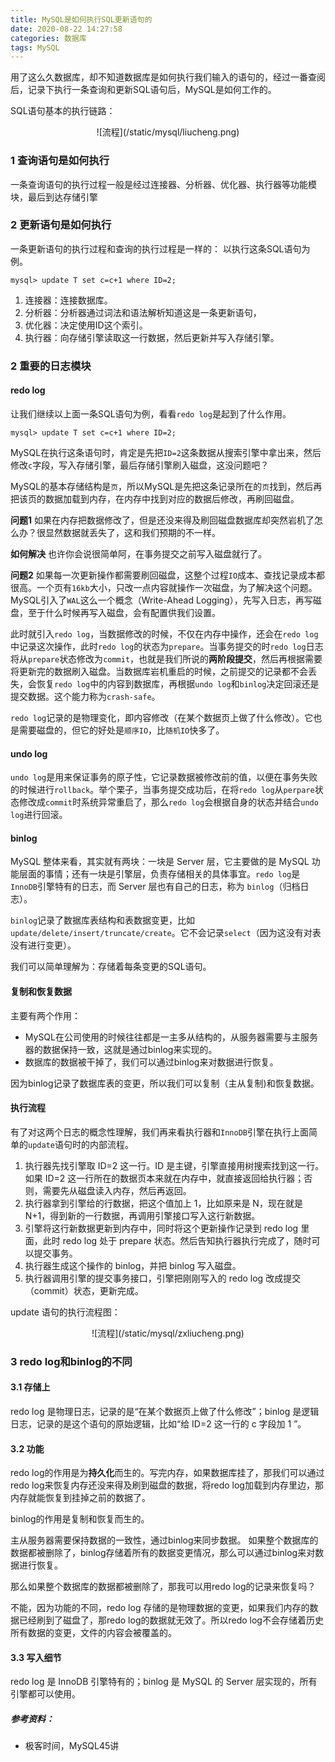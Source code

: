 ```yaml
---
title: MySQL是如何执行SQL更新语句的
date: 2020-08-22 14:27:58
categories: 数据库
tags: MySQL
---
```


用了这么久数据库，却不知道数据库是如何执行我们输入的语句的，经过一番查阅后，记录下执行一条查询和更新SQL语句后，MySQL是如何工作的。

SQL语句基本的执行链路：
<center>![流程](/static/mysql/liucheng.png)</center>

<!--more-->

### 1 查询语句是如何执行
一条查询语句的执行过程一般是经过连接器、分析器、优化器、执行器等功能模块，最后到达存储引擎

### 2 更新语句是如何执行
一条更新语句的执行过程和查询的执行过程是一样的：
以执行这条SQL语句为例。
```
mysql> update T set c=c+1 where ID=2;
```

1. 连接器：连接数据库。
2. 分析器：分析器通过词法和语法解析知道这是一条更新语句，
3. 优化器：决定使用ID这个索引。
4. 执行器：向存储引擎读取这一行数据，然后更新并写入存储引擎。

### 2 重要的日志模块
#### redo log
让我们继续以上面一条SQL语句为例，看看`redo log`是起到了什么作用。
```
mysql> update T set c=c+1 where ID=2;
```
MySQL在执行这条语句时，肯定是先把`ID=2`这条数据从搜索引擎中拿出来，然后修改`c`字段，写入存储引擎，最后存储引擎刷入磁盘，这没问题吧？

MySQL的基本存储结构是`页`，所以MySQL是先把这条记录所在的`页`找到，然后再把该页的数据加载到内存，在内存中找到对应的数据后修改，再刷回磁盘。

**问题1**
如果在内存把数据修改了，但是还没来得及刷回磁盘数据库却突然岩机了怎么办？很显然数据就丢失了，这和我们预期的不一样。

**如何解决**
也许你会说很简单阿，在事务提交之前写入磁盘就行了。

**问题2**
如果每一次更新操作都需要刷回磁盘，这整个过程`IO`成本、查找记录成本都很高。一个页有`16kb`大小，只改一点内容就操作一次磁盘，为了解决这个问题。MySQL引入了`WAL`这么一个概念（Write-Ahead Logging），先写入日志，再写磁盘，至于什么时候再写入磁盘，会有配置供我们设置。

此时就引入`redo log`，当数据修改的时候，不仅在内存中操作，还会在`redo log`中记录这次操作，此时`redo log`的状态为`prepare`。当事务提交的时`redo log`日志将从`prepare`状态修改为`commit`，也就是我们所说的**两阶段提交**，然后再根据需要将更新完的数据刷入磁盘。当数据库岩机重启的时候，之前提交的记录都不会丢失，会恢复`redo log`中的内容到数据库，再根据`undo log`和`binlog`决定回滚还是提交数据。这个能力称为`crash-safe`。

`redo log`记录的是物理变化，即内容修改（在某个数据页上做了什么修改）。它也是需要磁盘的，但它的好处是`顺序IO`，比`随机IO`快多了。

#### undo log
`undo log`是用来保证事务的原子性，它记录数据被修改前的值，以便在事务失败的时候进行`rollback`。举个栗子，当事务提交成功后，在将`redo log`从`perpare`状态修改成`commit`时系统异常重启了，那么`redo log`会根据自身的状态并结合`undo log`进行回滚。

#### binlog
MySQL 整体来看，其实就有两块：一块是 Server 层，它主要做的是 MySQL 功能层面的事情；还有一块是引擎层，负责存储相关的具体事宜。`redo log`是`InnoDB`引擎特有的日志，而 Server 层也有自己的日志，称为 `binlog`（归档日志）。

`binlog`记录了数据库表结构和表数据变更，比如`update/delete/insert/truncate/create`。它不会记录`select`（因为这没有对表没有进行变更）。

我们可以简单理解为：存储着每条变更的SQL语句。

#### 复制和恢复数据
主要有两个作用：
- MySQL在公司使用的时候往往都是一主多从结构的，从服务器需要与主服务器的数据保持一致，这就是通过binlog来实现的。
- 数据库的数据被干掉了，我们可以通过binlog来对数据进行恢复。

因为binlog记录了数据库表的变更，所以我们可以复制（主从复制)和恢复数据。

#### 执行流程
有了对这两个日志的概念性理解，我们再来看执行器和`InnoDB`引擎在执行上面简单的`update`语句时的内部流程。

1. 执行器先找引擎取 ID=2 这一行。ID 是主键，引擎直接用树搜索找到这一行。如果 ID=2 这一行所在的数据页本来就在内存中，就直接返回给执行器；否则，需要先从磁盘读入内存，然后再返回。
2. 执行器拿到引擎给的行数据，把这个值加上 1，比如原来是 N，现在就是 N+1，得到新的一行数据，再调用引擎接口写入这行新数据。
3. 引擎将这行新数据更新到内存中，同时将这个更新操作记录到 redo log 里面，此时 redo log 处于 prepare 状态。然后告知执行器执行完成了，随时可以提交事务。
4. 执行器生成这个操作的 binlog，并把 binlog 写入磁盘。
5. 执行器调用引擎的提交事务接口，引擎把刚刚写入的 redo log 改成提交（commit）状态，更新完成。

update 语句的执行流程图：
<center>![流程](/static/mysql/zxliucheng.png)</center>

### 3 redo log和binlog的不同

#### 3.1 存储上
redo log 是物理日志，记录的是“在某个数据页上做了什么修改”；binlog 是逻辑日志，记录的是这个语句的原始逻辑，比如“给 ID=2 这一行的 c 字段加 1 ”。

#### 3.2 功能
redo log的作用是为**持久化**而生的。写完内存，如果数据库挂了，那我们可以通过redo log来恢复内存还没来得及刷到磁盘的数据，将redo log加载到内存里边，那内存就能恢复到挂掉之前的数据了。

binlog的作用是复制和恢复而生的。

主从服务器需要保持数据的一致性，通过binlog来同步数据。
如果整个数据库的数据都被删除了，binlog存储着所有的数据变更情况，那么可以通过binlog来对数据进行恢复。

那么如果整个数据库的数据都被删除了，那我可以用redo log的记录来恢复吗？

不能，因为功能的不同，redo log 存储的是物理数据的变更，如果我们内存的数据已经刷到了磁盘了，那redo log的数据就无效了。所以redo log不会存储着历史所有数据的变更，文件的内容会被覆盖的。

#### 3.3 写入细节
redo log 是 InnoDB 引擎特有的；binlog 是 MySQL 的 Server 层实现的，所有引擎都可以使用。


##### 参考资料：
- 极客时间，MySQL45讲